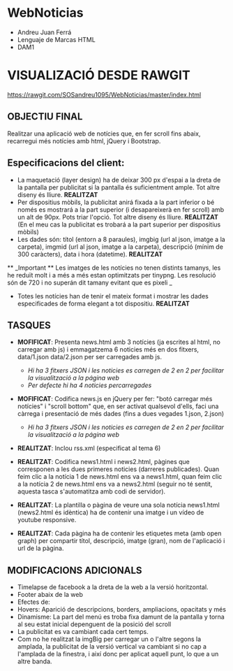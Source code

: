 # WebNoticias

* Andreu Juan Ferrá
* Lenguaje de Marcas HTML
* DAM1

VISUALIZACIÓ DESDE RAWGIT
==========================

https://rawgit.com/SOSandreu1095/WebNoticias/master/index.html


OBJECTIU FINAL
--------------
Realitzar una aplicació web de notícies que, en fer scroll fins abaix, recarregui més notícies amb html, jQuery i Bootstrap.


Especificacions del client:
-------------------------

* La maquetació (layer design) ha de deixar 300 px d'espai a la dreta de la pantalla per publicitat si la pantalla és suficientment ample. Tot altre diseny és lliure. **REALITZAT** 
* Per dispositius mòbils, la publicitat anirá fixada a la part inferior o bé només es mostrará a la part superior (i desapareixerà en fer scroll) amb un alt de 90px. Pots triar l'opció. Tot altre diseny és lliure. **REALITZAT** (En el meu cas la publicitat es trobará a la part superior per dispositius mòbils)
* Les dades són: títol (entorn a 8 paraules), imgbig (url al json, imatge a la carpeta), imgmid (url al json, imatge a la carpeta), descripció (mínim de 300 caràcters), data i hora (datetime). **REALITZAT**

** _Important ** Les imatges de les notícies no tenen distints tamanys, les he reduït molt i a més a més estan optimitzats per tinypng. Les resolució són de 720 i no superán dit tamany evitant que es pixeli _
* Totes les notícies han de tenir el mateix format i mostrar les dades especificades de forma elegant a tot dispositiu. **REALITZAT**



TASQUES
-------

* **MOFIFICAT**: Presenta news.html amb 3 notícies (ja escrites al html, no carregar amb js) i emmagatzema 6 noticies més en dos fitxers, data/1.json data/2.json per ser carregades amb js.

  * _Hi ha 3 fitxers JSON i les noticies es carregen de 2 en 2 per facilitar la visualització a la página web_
  * _Per defecte hi ha 4 noticies percarregades_

* **MOFIFICAT**: Codifica news.js en jQuery per fer: "botó carregar més notícies" i "scroll bottom" que, en ser activat qualsevol d'ells, faci una càrrega i presentació de més dades (fins a dues vegades 1.json, 2.json)
   * _Hi ha 3 fitxers JSON i les noticies es carregen de 2 en 2 per facilitar la visualització a la página web_

* **REALITZAT**: Inclou rss.xml (especificat al tema 6)

* **REALITZAT**: Codifica news1.html i news2.html, pàgines que corresponen a les dues primeres noticies (darreres publicades). Quan feim clic a la notícia 1 de news.html ens va a news1.html, quan feim clic a la notícia 2 de news.html ens va a news2.html (seguir no té sentit, aquesta tasca s'automatitza amb codi de servidor).

* **REALITZAT**: La plantilla o pàgina de veure una sola notícia news1.html (news2.html és idèntica) ha de contenir una imatge i un vídeo de youtube responsive.

* **REALITZAT**: Cada pàgina ha de contenir les etiquetes meta (amb open graph) per compartir títol, descripció, imatge (gran), nom de l'aplicació i url de la pàgina.

MODIFICACIONS ADICIONALS
-------------------------
* Timelapse de facebook a la dreta de la web a la versió horitzontal.
* Footer abaix de la web
* Efectes de:
 * Hovers: Aparició de descripcions, borders, ampliacions, opacitats y més
 * Dinamisme: La part del menú es troba fixa damunt de la pantalla y torna al seu estat inicial depenguent de la posició del scroll
* La publicitat es va cambiant cada cert temps.
* Com no he realitzat la imgBig per carregar un o l'altre segons la amplada, la publicitat de la versió vertical va cambiant si no cap a l'amplada de la finestra, i així donc per aplicat aquell punt, lo que a un altre banda.
